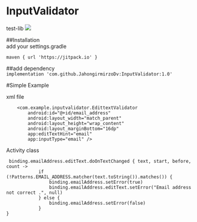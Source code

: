 # InputValidator
test-lib
[![](https://jitpack.io/v/JahongirmirzoDv/InputValidator.svg)](https://jitpack.io/#JahongirmirzoDv/InputValidator)

##Installation  
add your settings.gradle  

```maven { url 'https://jitpack.io' }```

##add dependency  
```implementation 'com.github.JahongirmirzoDv:InputValidator:1.0'```

#Simple Example  

xml file  
```
    <com.example.inputvalidator.EdittextValidator
        android:id="@+id/email_address"
        android:layout_width="match_parent"
        android:layout_height="wrap_content"
        android:layout_marginBottom="16dp"
        app:editTextHint="email"
        app:inputType="email" />
   ```     
        
Activity class  
```
 binding.emailAddress.editText.doOnTextChanged { text, start, before, count ->
            if (!Patterns.EMAIL_ADDRESS.matcher(text.toString()).matches()) {
                binding.emailAddress.setError(true)
                binding.emailAddress.editText.setError("Email address not correct .", null)
            } else {
                binding.emailAddress.setError(false)
            }
}
```
